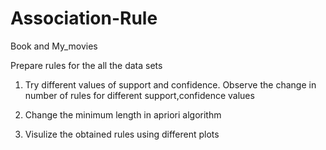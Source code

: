 # Association-Rule
Book and My_movies

Prepare rules for the all the data sets

1) Try different values of support and confidence. Observe the change in number of rules for different support,confidence values

3) Change the minimum length in apriori algorithm 

5) Visulize the obtained rules using different plots 
